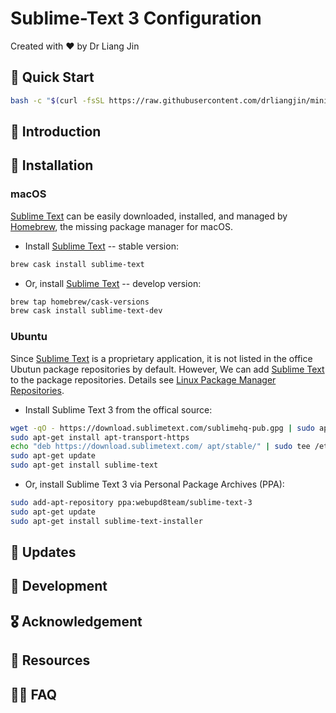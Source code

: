 # Sublime-Text 3 Configuration
Created with :heart: by Dr Liang Jin

## :rocket: Quick Start
```bash
bash -c "$(curl -fsSL https://raw.githubusercontent.com/drliangjin/mini-sublime-text/master/tools/install)"
```

## :scroll: Introduction

## :construction: Installation
### macOS
[Sublime Text](https://www.sublimetext.com/) can be easily downloaded, installed, and managed by [Homebrew](https://brew.sh/), the missing package manager for macOS.
- Install [Sublime Text](https://www.sublimetext.com/) -- stable version:
```bash
brew cask install sublime-text
```
- Or, install [Sublime Text](https://www.sublimetext.com/) -- develop version:
```bash
brew tap homebrew/cask-versions
brew cask install sublime-text-dev
```
### Ubuntu
Since [Sublime Text](https://www.sublimetext.com/) is a proprietary application, it is not listed in the office Ubutun package repositories by default. However, We can add [Sublime Text](https://www.sublimetext.com/) to the package repositories. Details see [Linux Package Manager Repositories](https://www.sublimetext.com/docs/3/linux_repositories.html).
- Install Sublime Text 3 from the offical source:
```bash
wget -qO - https://download.sublimetext.com/sublimehq-pub.gpg | sudo apt-key add -
sudo apt-get install apt-transport-https
echo "deb https://download.sublimetext.com/ apt/stable/" | sudo tee /etc/apt/sources.list.d/sublime-text.list
sudo apt-get update
sudo apt-get install sublime-text
```
- Or, install Sublime Text 3 via Personal Package Archives (PPA):
```bash
sudo add-apt-repository ppa:webupd8team/sublime-text-3
sudo apt-get update
sudo apt-get install sublime-text-installer
```
## :loudspeaker: Updates

## :construction: Development

## :medal_military: Acknowledgement

## :open_book: Resources

## :raising_hand_woman: FAQ

